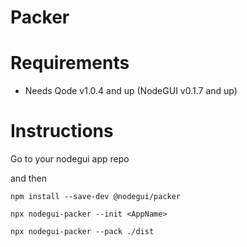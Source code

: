 # Packer

# Requirements
- Needs Qode v1.0.4 and up (NodeGUI v0.1.7 and up)

# Instructions

Go to your nodegui app repo

and then

```
npm install --save-dev @nodegui/packer

npx nodegui-packer --init <AppName>

npx nodegui-packer --pack ./dist
```
